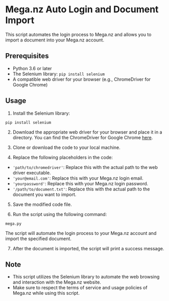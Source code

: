 # Mega.nz Auto Login and Document Import

This script automates the login process to Mega.nz and allows you to import a document into your Mega.nz account.

## Prerequisites

- Python 3.6 or later
- The Selenium library: `pip install selenium`
- A compatible web driver for your browser (e.g., ChromeDriver for Google Chrome)

## Usage

1. Install the Selenium library:

```
pip install selenium
```


2. Download the appropriate web driver for your browser and place it in a directory. You can find the ChromeDriver for Google Chrome [here](https://sites.google.com/a/chromium.org/chromedriver/).

3. Clone or download the code to your local machine.

4. Replace the following placeholders in the code:

- `'path/to/chromedriver'`: Replace this with the actual path to the web driver executable.
- `'your@email.com'`: Replace this with your Mega.nz login email.
- `'yourpassword'`: Replace this with your Mega.nz login password.
- `'/path/to/document.txt'`: Replace this with the actual path to the document you want to import.

5. Save the modified code file.

6. Run the script using the following command:

```
mega.py
```


The script will automate the login process to your Mega.nz account and import the specified document.

7. After the document is imported, the script will print a success message.

## Note

- This script utilizes the Selenium library to automate the web browsing and interaction with the Mega.nz website.
- Make sure to respect the terms of service and usage policies of Mega.nz while using this script.
